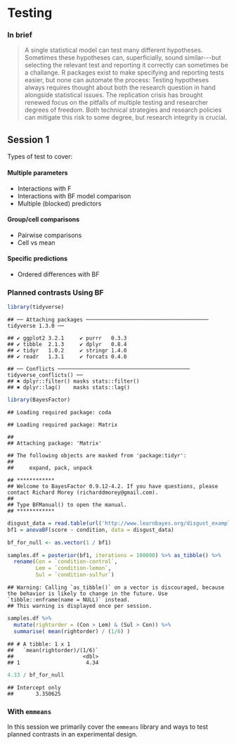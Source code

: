 # Testing

### In brief

> A single statistical model can test many different hypotheses. Sometimes these
> hypotheses can, superficially, sound similar---but selecting the relevant test
> and reporting it correctly can sometimes be a challange. R packages exist to
> make specifying and reporting tests easier, but none can automate the process:
> Testing hypotheses always requires thought about both the research question in
> hand alongside statistical issues. The replication crisis has brought renewed
> focus on the pitfalls of multiple testing and researcher degrees of freedom.
> Both technical strategies and research policies can mitigate this risk to some
> degree, but research integrity is crucial.

## Session 1

Types of test to cover:

#### Multiple parameters

- Interactions with F
- Interactions with BF model comparison
- Multiple (blocked) predictors

#### Group/cell comparisons

- Pairwise comparisons
- Cell vs mean

#### Specific predictions

- Ordered differences with BF







### Planned contrasts Using BF



```r
library(tidyverse)
```

```
## ── Attaching packages ─────────────────────────────────────── tidyverse 1.3.0 ──
```

```
## ✔ ggplot2 3.2.1     ✔ purrr   0.3.3
## ✔ tibble  2.1.3     ✔ dplyr   0.8.4
## ✔ tidyr   1.0.2     ✔ stringr 1.4.0
## ✔ readr   1.3.1     ✔ forcats 0.4.0
```

```
## ── Conflicts ────────────────────────────────────────── tidyverse_conflicts() ──
## ✖ dplyr::filter() masks stats::filter()
## ✖ dplyr::lag()    masks stats::lag()
```

```r
library(BayesFactor)
```

```
## Loading required package: coda
```

```
## Loading required package: Matrix
```

```
## 
## Attaching package: 'Matrix'
```

```
## The following objects are masked from 'package:tidyr':
## 
##     expand, pack, unpack
```

```
## ************
## Welcome to BayesFactor 0.9.12-4.2. If you have questions, please contact Richard Morey (richarddmorey@gmail.com).
## 
## Type BFManual() to open the manual.
## ************
```

```r
disgust_data = read.table(url('http://www.learnbayes.org/disgust_example.txt'),header=TRUE)
bf1 = anovaBF(score ~ condition, data = disgust_data)

bf_for_null <- as.vector(1 / bf1)

samples.df = posterior(bf1, iterations = 100000) %>% as_tibble() %>%
  rename(Con = `condition-control`,
         Lem = `condition-lemon`,
         Sul = `condition-sulfur`)
```

```
## Warning: Calling `as_tibble()` on a vector is discouraged, because the behavior is likely to change in the future. Use `tibble::enframe(name = NULL)` instead.
## This warning is displayed once per session.
```

```r
samples.df %>%
  mutate(rightorder = (Con > Lem) & (Sul > Con)) %>%
  summarise( mean(rightorder) / (1/6) )
```

```
## # A tibble: 1 x 1
##   `mean(rightorder)/(1/6)`
##                      <dbl>
## 1                     4.34
```

```r
4.33 / bf_for_null
```

```
## Intercept only 
##       3.350625
```


###  With `emmeans`

In this session we primarily cover the `emmeans` library and ways to test
planned contrasts in an experimental design.

<!--


When performing statistical tests, I always keep in mind this quote from the
famous scientist Richard Feynman:

> The first principle is that you must not fool yourself and you are the easiest
> person to fool.
> [Feynman, 1974](http://calteches.library.caltech.edu/51/2/CargoCult.htm)


 -->
